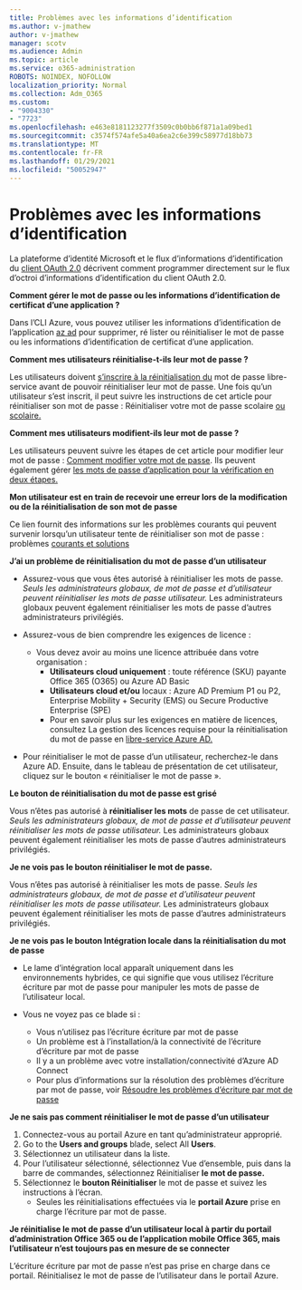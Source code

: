 ```yaml
---
title: Problèmes avec les informations d’identification
ms.author: v-jmathew
author: v-jmathew
manager: scotv
ms.audience: Admin
ms.topic: article
ms.service: o365-administration
ROBOTS: NOINDEX, NOFOLLOW
localization_priority: Normal
ms.collection: Adm_O365
ms.custom:
- "9004330"
- "7723"
ms.openlocfilehash: e463e8181123277f3509c0b0bb6f871a1a09bed1
ms.sourcegitcommit: c3574f574afe5a40a6ea2c6e399c58977d18bb73
ms.translationtype: MT
ms.contentlocale: fr-FR
ms.lasthandoff: 01/29/2021
ms.locfileid: "50052947"
---
```

# <a name="issues-with-credentials"></a>Problèmes avec les informations d’identification

La plateforme d’identité Microsoft et le flux d’informations d’identification du [client OAuth 2.0](https://docs.microsoft.com/azure/active-directory/develop/v2-oauth2-client-creds-grant-flow) décrivent comment programmer directement sur le flux d’octroi d’informations d’identification du client OAuth 2.0.

**Comment gérer le mot de passe ou les informations d’identification de certificat d’une application ?**

Dans l’CLI Azure, vous pouvez utiliser les informations d’identification de l’application [az ad](https://docs.microsoft.com/cli/azure/ad/app/credential) pour supprimer, ré lister ou réinitialiser le mot de passe ou les informations d’identification de certificat d’une application.

**Comment mes utilisateurs réinitialise-t-ils leur mot de passe ?**

Les utilisateurs doivent [s’inscrire à la réinitialisation du](https://docs.microsoft.com/azure/active-directory/user-help/active-directory-passwords-reset-register) mot de passe libre-service avant de pouvoir réinitialiser leur mot de passe. Une fois qu’un utilisateur s’est inscrit, il peut suivre les instructions de cet article pour réinitialiser son mot de passe : Réinitialiser votre mot de passe scolaire [ou scolaire.](https://docs.microsoft.com/azure/active-directory/user-help/user-help-reset-password#how-to-reset-or-unlock-your-password-for-a-work-or-school-account)

**Comment mes utilisateurs modifient-ils leur mot de passe ?**

Les utilisateurs peuvent suivre les étapes de cet article pour modifier leur mot de passe : [Comment modifier votre mot de passe](https://docs.microsoft.com/azure/active-directory/user-help/user-help-reset-password#how-to-change-your-password).
Ils peuvent également gérer [les mots de passe d’application pour la vérification en deux étapes.](https://docs.microsoft.com/azure/active-directory/user-help/multi-factor-authentication-end-user-app-passwords)

**Mon utilisateur est en train de recevoir une erreur lors de la modification ou de la réinitialisation de son mot de passe**

Ce lien fournit des informations sur les problèmes courants qui peuvent survenir lorsqu’un utilisateur tente de réinitialiser son mot de passe : problèmes [courants et solutions](https://docs.microsoft.com/azure/active-directory/user-help/user-help-reset-password#common-problems-and-their-solutions)

**J’ai un problème de réinitialisation du mot de passe d’un utilisateur**

- Assurez-vous que vous êtes autorisé à réinitialiser les mots de passe. *Seuls les administrateurs globaux, de mot de passe et d’utilisateur peuvent réinitialiser les mots de passe utilisateur.* Les administrateurs globaux peuvent également réinitialiser les mots de passe d’autres administrateurs privilégiés.

- Assurez-vous de bien comprendre les exigences de licence :

  - Vous devez avoir au moins une licence attribuée dans votre organisation :
    - **Utilisateurs cloud uniquement** : toute référence (SKU) payante Office 365 (O365) ou Azure AD Basic
    - **Utilisateurs cloud et/ou** locaux : Azure AD Premium P1 ou P2, Enterprise Mobility + Security (EMS) ou Secure Productive Enterprise (SPE)
    - Pour en savoir plus sur les exigences en matière de licences, consultez La gestion des licences requise pour la réinitialisation du mot de passe en [libre-service Azure AD.](https://docs.microsoft.com/azure/active-directory/active-directory-passwords-licensing)
- Pour réinitialiser le mot de passe d’un utilisateur, recherchez-le dans Azure AD. Ensuite, dans le tableau de présentation de cet utilisateur, cliquez sur le bouton « réinitialiser le mot de passe ».

**Le bouton de réinitialisation du mot de passe est grisé**

Vous n’êtes pas autorisé à **réinitialiser les mots** de passe de cet utilisateur. *Seuls les administrateurs globaux, de mot de passe et d’utilisateur peuvent réinitialiser les mots de passe utilisateur.* Les administrateurs globaux peuvent également réinitialiser les mots de passe d’autres administrateurs privilégiés.

**Je ne vois pas le bouton réinitialiser le mot de passe.**

Vous n’êtes pas autorisé à réinitialiser les mots de passe. *Seuls les administrateurs globaux, de mot de passe et d’utilisateur peuvent réinitialiser les mots de passe utilisateur.* Les administrateurs globaux peuvent également réinitialiser les mots de passe d’autres administrateurs privilégiés.

**Je ne vois pas le bouton Intégration locale dans la réinitialisation du mot de passe**

- Le lame d’intégration local apparaît uniquement dans les environnements hybrides, ce qui signifie que vous utilisez l’écriture écriture par mot de passe pour manipuler les mots de passe de l’utilisateur local.

- Vous ne voyez pas ce blade si :

  - Vous n’utilisez pas l’écriture écriture par mot de passe
  - Un problème est à l’installation/à la connectivité de l’écriture d’écriture par mot de passe
  - Il y a un problème avec votre installation/connectivité d’Azure AD Connect
  - Pour plus d’informations sur la résolution des problèmes d’écriture par mot de passe, voir [Résoudre les problèmes d’écriture par mot de passe](https://docs.microsoft.com/azure/active-directory/authentication/troubleshoot-sspr-writeback)

**Je ne sais pas comment réinitialiser le mot de passe d’un utilisateur**

1. Connectez-vous au portail Azure en tant qu’administrateur approprié.
2. Go to the **Users and groups** blade, select All **Users**.
3. Sélectionnez un utilisateur dans la liste.
4. Pour l’utilisateur sélectionné, sélectionnez Vue d’ensemble, puis dans la barre de commandes, sélectionnez Réinitialiser **le mot de passe.** 
5. Sélectionnez le **bouton Réinitialiser** le mot de passe et suivez les instructions à l’écran.
    - Seules les réinitialisations effectuées via le **portail Azure** prise en charge l’écriture par mot de passe.

**Je réinitialise le mot de passe d’un utilisateur local à partir du portail d’administration Office 365 ou de l’application mobile Office 365, mais l’utilisateur n’est toujours pas en mesure de se connecter**

L’écriture écriture par mot de passe n’est pas prise en charge dans ce portail. Réinitialisez le mot de passe de l’utilisateur dans le portail Azure.
